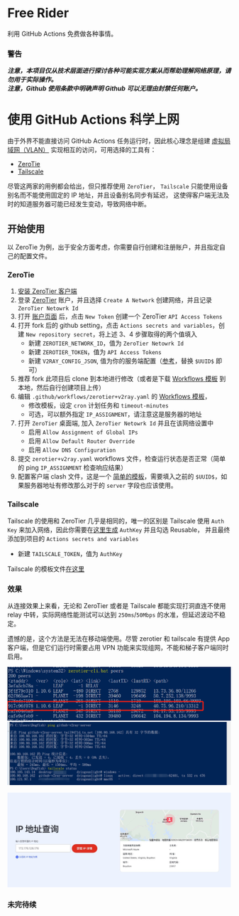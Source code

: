 # Free Rider
利用 GitHub Actions 免费做各种事情。

### 警告
***注意，本项目仅从技术层面进行探讨各种可能实现方案从而帮助理解网络原理，请勿用于实际操作。***   
***注意，Github 使用条款中明确声明 Github 可以无理由封禁任何账户。***

# 使用 GitHub Actions 科学上网
由于外界不能直接访问 GitHub Actions 任务运行时，因此核心理念是组建
[虚拟局域网（VLAN）](https://zh.wikipedia.org/wiki/%E8%99%9A%E6%8B%9F%E5%B1%80%E5%9F%9F%E7%BD%91)
实现相互的访问，可用选择的工具有：
- [ZeroTie](https://www.zerotier.com)
- [Tailscale](https://tailscale.com)

尽管这两家的用例都会给出，但只推荐使用 `ZeroTier`， `Tailscale` 只能使用设备别名而不能使用固定的 IP 地址，并且设备别名同步有延迟，
这使得客户端无法及时的知道服务器可能已经发生变动，导致网络中断。

## 开始使用 
以 ZeroTie 为例，出于安全方面考虑，你需要自行创建和注册账户，并且指定自己的配置文件。

### ZeroTie
1. [安装 ZeroTier 客户端](https://www.zerotier.com/download/)
2. 登录 [ZeroTier](https://my.zerotier.com/) 账户，并且选择 `Create A Network` 创建网络，并且记录 `ZeroTier Netowrk Id`
3. 打开 [账户页面](https://my.zerotier.com/account) 后，点击 `New Token` 创建一个 ZeroTier `API Access Tokens` 
4. 打开 fork 后的 github setting，点击 `Actions secrets and variables`，创建 `New repository secret`，将上述 3、4 步骤取得的两个值填入
   - 新建 `ZEROTIER_NETWORK_ID`，值为 `ZeroTier Netowrk Id`
   - 新建 `ZEROTIER_TOKEN`，值为 `API Access Tokens` 
   - 新建 `V2RAY_CONFIG_JSON`, 值为你的服务端配置（[参考](v2ray.template.json)，替换 `$UUID$` 即可）
5. 推荐 fork 此项目后 clone 到本地进行修改（或者是下载 [Workflows 模板](.github/workflows/zerotier+v2ray.yaml) 到本地，然后自行创建项目上传）
6. 编辑 `.github/workflows/zerotier+v2ray.yaml` 的 [Workflows 模板](.github/workflows/zerotier+v2ray.yaml)，
   - 修改模板，设定 `cron` 计划任务和 `timeout-minutes`
   - 可选，可以额外指定 `IP_ASSIGNMENT`，请注意这是服务器的地址
7. 打开 `ZeroTier` 桌面端, 加入 `ZeroTier Netowrk Id` 并且在该网络设置中
   - 启用 `Allow Assignment of Global IPs`
   - 启用 `Allow Default Router Override`
   - 启用 `Allow DNS Configuration`
8. 提交 `zerotier+v2ray.yaml` workflows 文件，检查运行状态是否正常（简单的 ping `IP_ASSIGNMENT` 检查响应结果）
9. 配置客户端 clash 文件，这是一个 [简单的模板](clash.template.yaml)，需要填入之前的 `$UUID$`，如果服务器地址有修改那么对于的 `server` 字段也应该使用。
 
### Tailscale
Tailscale 的使用和 ZeroTier 几乎是相同的，唯一的区别是 Tailscale 使用 `Auth Key` 来加入网络，因此你需要在[这里生成](https://login.tailscale.com/admin/settings/keys) `AuthKey` 并且勾选 Reusable，
并且最终添加到项目的 `Actions secrets and variables` 
  - 新建 `TAILSCALE_TOKEN`，值为  `AuthKey`

Tailscale 的模板文件[在这里](.github/workflows/tailscale+v2ray.yaml)


### 效果
从连接效果上来看，无论和 ZeroTier 或者是 Tailscale 都能实现打洞直连不使用 relay 中转，实际网络性能测试可以达到 `250ms`/`50Mbps` 的水准，但延迟波动不稳定。

遗憾的是，这个方法是无法在移动端使用。尽管 zerotier 和 tailscale 有提供 App 客户端，但是它们运行时需要占用 VPN 功能来实现组网，不能和梯子客户端同时启用。

![zero-tier](./public/zero-tier.png)
![tailscale.png](./public/tailscale.png)

![azure-ip.jpg](public%2Fazure-ip.jpg)

### 未完待续
